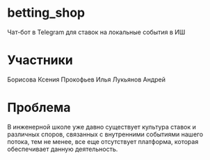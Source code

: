 # betting_shop

Чат-бот в Telegram для ставок на локальные события в ИШ

# Участники
Борисова Ксения
Прокофьев Илья
Лукьянов Андрей

# Проблема
В инженерной школе уже давно существует культура ставок и различных споров, связанных с внутренними событиями нашего потока, тем не менее, все еще отсутствует платформа, которая обеспечивает данную деятельность.

